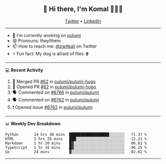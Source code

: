 <h2 align="center"> 👋 Hi there, I'm Komal 🧑🏾‍💻 </h2>
<p align="center">
    <a href="https://twitter.com/zwitkali">Twitter</a> •
    <a href="https://www.linkedin.com/in/komal-ali/">LinkedIn</a>
</p>

--------

- 🔭 I’m currently working on [pulumi](https://github.com/pulumi/pulumi)
- 😄 Pronouns: they/them
- 📫 How to reach me: [@zwitkali](https://twitter.com/zwitkali) on Twitter
- ⚡ Fun fact: My dog is afraid of flies 🪰

--------
💻 **Recent Activity**

<!--START_SECTION:activity-->
1. 🎉 Merged PR [#62](https://github.com/pulumi/pulumi-hugo/pull/62) in [pulumi/pulumi-hugo](https://github.com/pulumi/pulumi-hugo)
2. 💪 Opened PR [#62](https://github.com/pulumi/pulumi-hugo/pull/62) in [pulumi/pulumi-hugo](https://github.com/pulumi/pulumi-hugo)
3. 🗣 Commented on [#6766](https://github.com/pulumi/pulumi/issues/6766) in [pulumi/pulumi](https://github.com/pulumi/pulumi)
4. 🗣 Commented on [#6762](https://github.com/pulumi/pulumi/issues/6762) in [pulumi/pulumi](https://github.com/pulumi/pulumi)
5. ❗️ Opened issue [#6762](https://github.com/pulumi/pulumi/issues/6762) in [pulumi/pulumi](https://github.com/pulumi/pulumi)
<!--END_SECTION:activity-->

--------

📊 **Weekly Dev Breakdown**
<!--START_SECTION:waka-->
```text
Python       14 hrs 30 mins  ██████████████████░░░░░░░   71.37 % 
HTML         2 hrs 28 mins   ███░░░░░░░░░░░░░░░░░░░░░░   12.21 % 
Markdown     1 hr 20 mins    █▓░░░░░░░░░░░░░░░░░░░░░░░   06.61 % 
TypeScript   1 hr 16 mins    █▓░░░░░░░░░░░░░░░░░░░░░░░   06.25 % 
Go           24 mins         ▓░░░░░░░░░░░░░░░░░░░░░░░░   02.02 % 
```
<!--END_SECTION:waka-->

--------